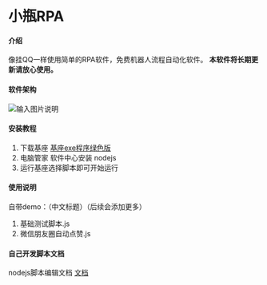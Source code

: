 #  小瓶RPA

#### 介绍
像挂QQ一样使用简单的RPA软件，免费机器人流程自动化软件。 **本软件将长期更新请放心使用。** 

#### 软件架构
![输入图片说明](https://images.gitee.com/uploads/images/2021/1126/130823_ef4a3e3b_799608.png "2111021453106180e0566ebe4.png")


#### 安装教程

1.  下载基座  [基座exe程序绿色版](https://gitee.com/pbottle/pbottle-rpa/releases)
2.  电脑管家 软件中心安装 nodejs
3.  运行基座选择脚本即可开始运行

#### 使用说明

自带demo：（中文标题）（后续会添加更多）
1.  基础测试脚本.js
2.  微信朋友圈自动点赞.js



#### 自己开发脚本文档

nodejs脚本编辑文档
[文档](https://gitee.com/pbottle/pbottle-rpa/blob/master/pbottleRPA.js)


